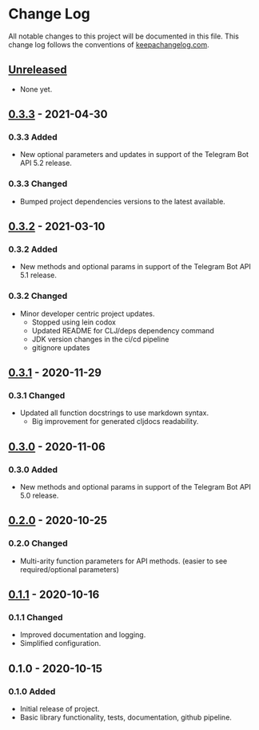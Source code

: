 # Change Log

All notable changes to this project will be documented in this file. This change log follows the conventions of [keepachangelog.com](http://keepachangelog.com/).

## [Unreleased]

- None yet.

## [0.3.3] - 2021-04-30

### 0.3.3 Added

- New optional parameters and updates in support of the Telegram Bot API 5.2 release.

### 0.3.3 Changed

- Bumped project dependencies versions to the latest available.

## [0.3.2] - 2021-03-10

### 0.3.2 Added

- New methods and optional params in support of the Telegram Bot API 5.1 release.

### 0.3.2 Changed

- Minor developer centric project updates.
  - Stopped using lein codox
  - Updated README for CLJ/deps dependency command
  - JDK version changes in the ci/cd pipeline
  - gitignore updates

## [0.3.1] - 2020-11-29

### 0.3.1 Changed

- Updated all function docstrings to use markdown syntax.
  - Big improvement for generated cljdocs readability.

## [0.3.0] - 2020-11-06

### 0.3.0 Added

- New methods and optional params in support of the Telegram Bot API 5.0 release.

## [0.2.0] - 2020-10-25

### 0.2.0 Changed

- Multi-arity function parameters for API methods. (easier to see required/optional parameters)

## [0.1.1] - 2020-10-16

### 0.1.1 Changed

- Improved documentation and logging.
- Simplified configuration.

## 0.1.0 - 2020-10-15

### 0.1.0 Added

- Initial release of project.
- Basic library functionality, tests, documentation, github pipeline.

[Unreleased]: https://github.com/wdhowe/telegrambot-lib/compare/0.3.3...HEAD
[0.3.3]: https://github.com/wdhowe/telegrambot-lib/compare/0.3.2...0.3.3
[0.3.2]: https://github.com/wdhowe/telegrambot-lib/compare/0.3.1...0.3.2
[0.3.1]: https://github.com/wdhowe/telegrambot-lib/compare/0.3.0...0.3.1
[0.3.0]: https://github.com/wdhowe/telegrambot-lib/compare/0.2.0...0.3.0
[0.2.0]: https://github.com/wdhowe/telegrambot-lib/compare/0.1.1...0.2.0
[0.1.1]: https://github.com/wdhowe/telegrambot-lib/compare/0.1.0...0.1.1

[comment]: # (Types of changes)
[comment]: # ('Added' for new features.)
[comment]: # ('Changed' for changes in existing functionality.)
[comment]: # ('Deprecated' for soon-to-be removed features.)
[comment]: # ('Removed' for now removed features.)
[comment]: # ('Fixed' for any bug fixes.)
[comment]: # ('Security' in case of vulnerabilities.)
